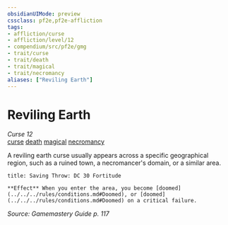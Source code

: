 ```yaml
---
obsidianUIMode: preview
cssclass: pf2e,pf2e-affliction
tags:
- affliction/curse
- affliction/level/12
- compendium/src/pf2e/gmg
- trait/curse
- trait/death
- trait/magical
- trait/necromancy
aliases: ["Reviling Earth"]
---
```

# Reviling Earth
*Curse 12*  
[curse](../../../rules/traits/curse.md)  [death](../../../rules/traits/death.md)  [magical](../../../rules/traits/magical.md)  [necromancy](../../../rules/traits/necromancy.md)  

A reviling earth curse usually appears across a specific geographical region, such as a ruined town, a necromancer's domain, or a similar area.

```ad-inline-affliction
title: Saving Throw: DC 30 Fortitude

**Effect** When you enter the area, you become [doomed](../../../rules/conditions.md#Doomed), or [doomed](../../../rules/conditions.md#Doomed) on a critical failure.
```

*Source: Gamemastery Guide p. 117*
